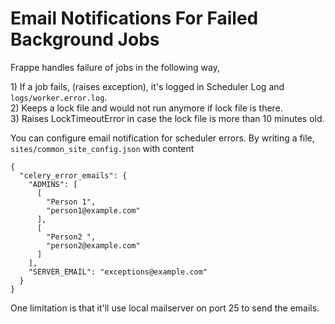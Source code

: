 <!-- base_template: frappe_io/www/frappe/frappe_base.html --><!-- add-breadcrumbs -->
# Email Notifications For Failed Background Jobs

<!-- markdown -->

<p>Frappe handles failure of jobs in the following way,</p><p>1) If a job fails, (raises exception), it's logged in Scheduler Log and&nbsp; <code>logs/worker.error.log</code>.<br>2) Keeps a lock file and would not run anymore if lock file is there.<br>3) Raises LockTimeoutError in case the lock file is more than 10 minutes old.</p>

<p>You can configure email notification for scheduler errors. By writing a file, <code>sites/common_site_config.json</code> with content<br></p>

<pre><code class="json hljs">{
  "<span class="hljs-attribute">celery_error_emails</span>": <span class="hljs-value">{
    "<span class="hljs-attribute">ADMINS</span>": <span class="hljs-value">[
      [
        <span class="hljs-string">"Person 1"</span>,
        <span class="hljs-string">"person1@example.com"</span>
      ],
      [
        <span class="hljs-string">"Person2 "</span>,
        <span class="hljs-string">"person2@example.com"</span>
      ]
    ]</span>,
    "<span class="hljs-attribute">SERVER_EMAIL</span>": <span class="hljs-value"><span class="hljs-string">"exceptions@example.com"</span>
  </span>}
</span>}</code></pre>

<p>One limitation is that it'll use local mailserver on port 25 to send the emails.</p>